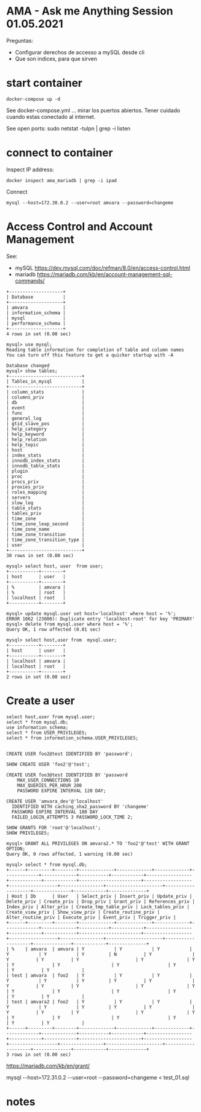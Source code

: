 
# AMA - Ask me Anything Session 01.05.2021

Preguntas:
* Configurar derechos de accesso a mySQL desde cli 
* Que son indices, para que sirven


# start container

```docker-compose up -d```

See docker-compose.yml ... mirar los puertos abiertos. Tener cuidado cuando estas conectado al internet.

See open ports:
sudo netstat -tulpn | grep -i listen


# connect to container

Inspect IP address:

```docker inspect ama_mariadb | grep -i ipad```

Connect

```mysql --host=172.30.0.2 --user=root amvara --password=changeme```

# Access Control and Account Management

See: 
* mySQL https://dev.mysql.com/doc/refman/8.0/en/access-control.html
* mariadb https://mariadb.com/kb/en/account-management-sql-commands/

```mysql> show databases;
+--------------------+
| Database           |
+--------------------+
| amvara             |
| information_schema |
| mysql              |
| performance_schema |
+--------------------+
4 rows in set (0.00 sec)

mysql> use mysql;
Reading table information for completion of table and column names
You can turn off this feature to get a quicker startup with -A

Database changed
mysql> show tables;
+---------------------------+
| Tables_in_mysql           |
+---------------------------+
| column_stats              |
| columns_priv              |
| db                        |
| event                     |
| func                      |
| general_log               |
| gtid_slave_pos            |
| help_category             |
| help_keyword              |
| help_relation             |
| help_topic                |
| host                      |
| index_stats               |
| innodb_index_stats        |
| innodb_table_stats        |
| plugin                    |
| proc                      |
| procs_priv                |
| proxies_priv              |
| roles_mapping             |
| servers                   |
| slow_log                  |
| table_stats               |
| tables_priv               |
| time_zone                 |
| time_zone_leap_second     |
| time_zone_name            |
| time_zone_transition      |
| time_zone_transition_type |
| user                      |
+---------------------------+
30 rows in set (0.00 sec)

mysql> select host, user  from user;
+-----------+--------+
| host      | user   |
+-----------+--------+
| %         | amvara |
| %         | root   |
| localhost | root   |
+-----------+--------+

mysql> update mysql.user set host='localhost' where host = '%';
ERROR 1062 (23000): Duplicate entry 'localhost-root' for key 'PRIMARY'
mysql> delete from mysql.user where host = '%';
Query OK, 1 row affected (0.01 sec)

mysql> select host,user from  mysql.user;
+-----------+--------+
| host      | user   |
+-----------+--------+
| localhost | amvara |
| localhost | root   |
+-----------+--------+
2 rows in set (0.00 sec)
```

# Create a user

```
select host,user from mysql.user;
select * from mysql.db;
use information_schema;
select * from USER_PRIVILEGES;
select * from information_schema.USER_PRIVILEGES;


CREATE USER foo2@test IDENTIFIED BY 'password';

SHOW CREATE USER 'foo2'@'test';
```

```
CREATE USER foo3@test IDENTIFIED BY 'password
    MAX_USER_CONNECTIONS 10
    MAX_QUERIES_PER_HOUR 200
    PASSWORD EXPIRE INTERVAL 120 DAY;
```

```
CREATE USER 'amvara_dev'@'localhost'
  IDENTIFIED WITH caching_sha2_password BY 'changeme'
  PASSWORD EXPIRE INTERVAL 180 DAY
  FAILED_LOGIN_ATTEMPTS 3 PASSWORD_LOCK_TIME 2;
```


```
SHOW GRANTS FOR 'root'@'localhost';
SHOW PRIVILEGES;

mysql> GRANT ALL PRIVILEGES ON amvara2.* TO 'foo2'@'test' WITH GRANT OPTION;
Query OK, 0 rows affected, 1 warning (0.00 sec)

mysql> select * from mysql.db;
+------+---------+--------+-------------+-------------+-------------+-------------+-------------+-----------+------------+-----------------+------------+------------+-----------------------+------------------+------------------+----------------+---------------------+--------------------+--------------+------------+--------------+
| Host | Db      | User   | Select_priv | Insert_priv | Update_priv | Delete_priv | Create_priv | Drop_priv | Grant_priv | References_priv | Index_priv | Alter_priv | Create_tmp_table_priv | Lock_tables_priv | Create_view_priv | Show_view_priv | Create_routine_priv | Alter_routine_priv | Execute_priv | Event_priv | Trigger_priv |
+------+---------+--------+-------------+-------------+-------------+-------------+-------------+-----------+------------+-----------------+------------+------------+-----------------------+------------------+------------------+----------------+---------------------+--------------------+--------------+------------+--------------+
| %    | amvara  | amvara | Y           | Y           | Y           | Y           | Y           | Y         | N          | Y               | Y          | Y          | Y                     | Y                | Y                | Y              | Y                   | Y                  | Y            | Y          | Y            |
| test | amvara  | foo2   | Y           | Y           | Y           | Y           | Y           | Y         | Y          | Y               | Y          | Y          | Y                     | Y                | Y                | Y              | Y                   | Y                  | Y            | Y          | Y            |
| test | amvara2 | foo2   | Y           | Y           | Y           | Y           | Y           | Y         | Y          | Y               | Y          | Y          | Y                     | Y                | Y                | Y              | Y                   | Y                  | Y            | Y          | Y            |
+------+---------+--------+-------------+-------------+-------------+-------------+-------------+-----------+------------+-----------------+------------+------------+-----------------------+------------------+------------------+----------------+---------------------+--------------------+--------------+------------+--------------+
3 rows in set (0.00 sec)
```

https://mariadb.com/kb/en/grant/

mysql --host=172.31.0.2 --user=root --password=changeme < test_01.sql 
# notes

